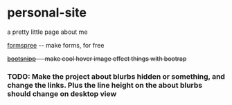 # personal-site
a pretty little page about me

[formspree](https://formspree.io/) -- make forms, for free

~~[bootsnipp](https://bootsnipp.com/snippets/1e7VR) -- make cool hover image effect things with bootrap~~

### TODO: Make the project about blurbs hidden or something, and change the links. Plus the line height on the about blurbs should change on desktop view
